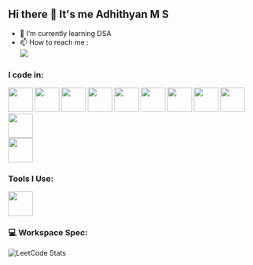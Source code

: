 ## Hi there 👋 It's me Adhithyan M S
                                               
- 🌱 I’m currently learning DSA
- 📫 How to reach me :
<br />[<img src="https://img.shields.io/badge/LinkedIn-0077B5?style=for-the-badge&logo=linkedin&logoColor=white" />](https://www.linkedin.com/in/adhithyanms/)
 

### I code in:
<img height="50" width="50" src="https://img.icons8.com/color/48/000000/python.png" /> <img height="50" width="50" src="https://img.icons8.com/color/48/000000/c-programming.png" /> <img height="50" width="50" src="https://img.icons8.com/color/48/000000/c-plus-plus-logo.png" /> <img height="50" width="50" src="https://img.icons8.com/color/48/000000/java-coffee-cup-logo.png" /> <img height="50" width="50" src="https://img.icons8.com/color/48/000000/html-5.png" /> <img height="50" width="50" src="https://img.icons8.com/color/48/000000/css3.png" />  <img height="50" width="50" src="https://img.icons8.com/color/48/000000/bootstrap.png" />
<img height="50" width="50" src="https://img.icons8.com/color/48/000000/javascript.png"/>
<img height="50" width="50" src="https://img.icons8.com/color/48/000000/react-native.png"/> 
<img height="50" width="50" src="https://img.icons8.com/color/48/000000/mysql-logo.png"/>   
<img height="50" width="50" src="https://img.icons8.com/color/48/000000/nodejs.png"/>

### Tools I Use:
<img height="50" width="50" src="https://img.icons8.com/color/48/000000/visual-studio-code-2019.png"/> 


### 💻 Workspace Spec:
![LeetCode Stats](https://leetcard.jacoblin.cool/hari_s_h_?theme=dark&font=Marmelad&ext=heatmap)

